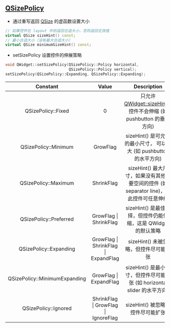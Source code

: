 ## [QSizePolicy](http://doc.qt.io/qt-5/qsizepolicy.html)

* 通过重写返回 [QSize](http://doc.qt.io/qt-5/qsize.html) 的虚函数设置大小

```cpp
// 如果控件在 layout 中则返回合适大小，否则返回无效值
virtual QSize sizeHint() const;
// 最小合适大小（没有最大合适大小）
virtual QSize minimumSizeHint() const;
```

* setSizePolicy 设置控件的伸展策略

```cpp
void QWidget::setSizePolicy(QSizePolicy::Policy horizontal,
                            QSizePolicy::Policy vertical);
setSizePolicy(QSizePolicy::Expanding, QSizePolicy::Expanding);
```

| Constant | Value | Description |
|:-:|:-:|:-:|
| QSizePolicy::Fixed | 0 | 只允许 [QWidget::sizeHint](http://doc.qt.io/qt-5/qwidget.html#sizeHint-prop)，控件不会伸缩 (如 pushbutton 的垂直方向) |
| QSizePolicy::Minimum | GrowFlag | sizeHint() 是可允许的最小尺寸， 可以变大 (如 pushbutton 的水平方向) |
| QSizePolicy::Maximum | ShrinkFlag | sizeHint() 最大尺寸，如果没有其他需要空间的控件 (如 separator line)，则此控件可任意伸缩 |
| QSizePolicy::Preferred | GrowFlag \| ShrinkFlag | sizeHint() 是最佳选择，但控件仍能伸缩，这是 QWidget 的默认策略 |
| QSizePolicy::Expanding | GrowFlag \| ShrinkFlag \| ExpandFlag | sizeHint() 未被忽略，但控件尽可能扩张 |
| QSizePolicy::MinimumExpanding | GrowFlag \| ExpandFlag | sizeHint() 是最小尺寸，但控件尽可能扩张 (如 horizontal slider 的水平方向) |
| QSizePolicy::Ignored | ShrinkFlag \| GrowFlag \| IgnoreFlag | sizeHint() 被忽略，控件尽可能扩张 |
